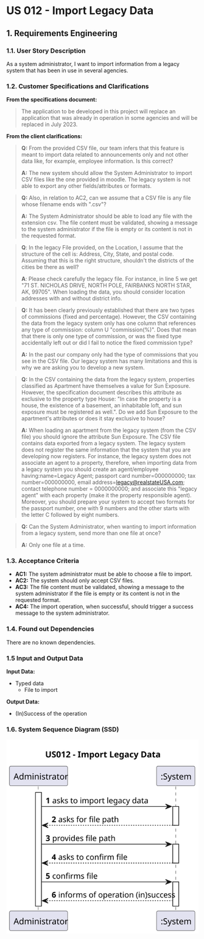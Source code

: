 # US 012 - Import Legacy Data

## 1. Requirements Engineering


### 1.1. User Story Description


As a system administrator, I want to import information from a legacy system that has been in use in several agencies.


### 1.2. Customer Specifications and Clarifications 


**From the specifications document:**

> The application to be developed in this project will replace an application that was already in operation in some agencies and will be replaced in July 2023.

**From the client clarifications:**

>**Q:** From the provided CSV file, our team infers that this feature is meant to import data related to announcements only and not other data like, for example, employee information. Is this correct?
> 
>**A:** The new system should allow the System Administrator to import CSV files like the one provided in moodle. The legacy system is not able to export any other fields/attributes or formats.


>**Q:** Also, in relation to AC2, can we assume that a CSV file is any file whose filename ends with ".csv"?
> 
>**A:** The System Administrator should be able to load any file with the extension csv. The file content must be validated, showing a message to the system administrator if the file is empty or its content is not in the requested format.


>**Q**: In the legacy File provided, on the Location, I assume that the structure of the cell is: Address, City, State, and postal code. Assuming that this is the right structure, shouldn't the districts of the cities be there as well?
> 
>**A**: Please check carefully the legacy file. For instance, in line 5 we get "71 ST. NICHOLAS DRIVE, NORTH POLE, FAIRBANKS NORTH STAR,  AK, 99705". When loading the data, you should consider location addresses with and without district info.


>**Q:** It has been clearly previously established that there are two types of commissions (fixed and percentage). However, the CSV containing the data from the legacy system only has one column that references any type of commission: column U "commission(%)". Does that mean that there is only one type of commission, or was the fixed type accidentally left out or did I fail to notice the fixed commission type?
> 
>**A:** In the past our company only had the type of commissions that you see in the CSV file. Our legacy system has many limitations and this is why we are asking you to develop a new system.


>**Q:** In the CSV containing the data from the legacy system, properties classified as Apartment have themselves a value for Sun Exposure. However, the specification document describes this attribute as exclusive to the property type House: "In case the property is a house, the existence of a basement, an inhabitable loft, and sun exposure must be registered as well.". Do we add Sun Exposure to the apartment's attributes or does it stay exclusive to house?
> 
>**A:** When loading an apartment from the legacy system (from the CSV file) you should ignore the attribute Sun Exposure. The CSV file contains data exported from a legacy system. The legacy system does not register the same information that the system that you are developing now registers. For instance, the legacy system does not associate an agent to a property, therefore, when importing data from a legacy system you should create an agent/employee having:name=Legacy Agent; passport card number=000000000; tax number=000000000, email address=legacy@realstateUSA.com; contact telephone number = 0000000000; and associate this "legacy agent" with each property (make it the property responsible agent). Moreover, you should prepare your system to accept two formats for the passport number, one with 9 numbers and the other starts with the letter C followed by eight numbers.


>**Q:** Can the System Administrator, when wanting to import information from a legacy system, send more than one file at once?
> 
>**A:** Only one file at a time.


### 1.3. Acceptance Criteria


- **AC1:** The system administrator must be able to choose a file to import.
- **AC2:** The system should only accept CSV files.
- **AC3:** The file content must be validated, showing a message to the system administrator if the file is empty or its content is not in the requested format.
- **AC4:** The import operation, when successful, should trigger a success message to the system administrator.

### 1.4. Found out Dependencies

There are no known dependencies.

### 1.5 Input and Output Data

**Input Data:**

- Typed data
  - File to import

**Output Data:**
* (In)Success of the operation

### 1.6. System Sequence Diagram (SSD)

![us012-ssd.svg](svg/us012-ssd.svg)


